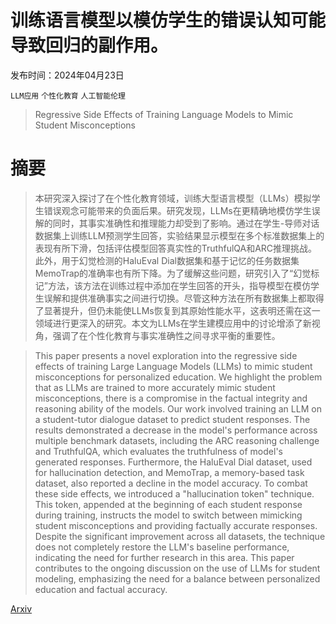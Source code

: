# 训练语言模型以模仿学生的错误认知可能导致回归的副作用。

发布时间：2024年04月23日

`LLM应用` `个性化教育` `人工智能伦理`

> Regressive Side Effects of Training Language Models to Mimic Student Misconceptions

# 摘要

> 本研究深入探讨了在个性化教育领域，训练大型语言模型（LLMs）模拟学生错误观念可能带来的负面后果。研究发现，LLMs在更精确地模仿学生误解的同时，其事实准确性和推理能力却受到了影响。通过在学生-导师对话数据集上训练LLM预测学生回答，实验结果显示模型在多个标准数据集上的表现有所下滑，包括评估模型回答真实性的TruthfulQA和ARC推理挑战。此外，用于幻觉检测的HaluEval Dial数据集和基于记忆的任务数据集MemoTrap的准确率也有所下降。为了缓解这些问题，研究引入了“幻觉标记”方法，该方法在训练过程中添加在学生回答的开头，指导模型在模仿学生误解和提供准确事实之间进行切换。尽管这种方法在所有数据集上都取得了显著提升，但仍未能使LLMs恢复到其原始性能水平，这表明还需在这一领域进行更深入的研究。本文为LLMs在学生建模应用中的讨论增添了新视角，强调了在个性化教育与事实准确性之间寻求平衡的重要性。

> This paper presents a novel exploration into the regressive side effects of training Large Language Models (LLMs) to mimic student misconceptions for personalized education. We highlight the problem that as LLMs are trained to more accurately mimic student misconceptions, there is a compromise in the factual integrity and reasoning ability of the models. Our work involved training an LLM on a student-tutor dialogue dataset to predict student responses. The results demonstrated a decrease in the model's performance across multiple benchmark datasets, including the ARC reasoning challenge and TruthfulQA, which evaluates the truthfulness of model's generated responses. Furthermore, the HaluEval Dial dataset, used for hallucination detection, and MemoTrap, a memory-based task dataset, also reported a decline in the model accuracy. To combat these side effects, we introduced a "hallucination token" technique. This token, appended at the beginning of each student response during training, instructs the model to switch between mimicking student misconceptions and providing factually accurate responses. Despite the significant improvement across all datasets, the technique does not completely restore the LLM's baseline performance, indicating the need for further research in this area. This paper contributes to the ongoing discussion on the use of LLMs for student modeling, emphasizing the need for a balance between personalized education and factual accuracy.

[Arxiv](https://arxiv.org/abs/2404.15156)
